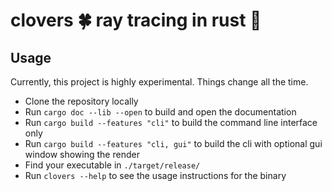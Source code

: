 # clovers 🍀 ray tracing in rust 🦀

## Usage

Currently, this project is highly experimental. Things change all the time.

- Clone the repository locally
- Run `cargo doc --lib --open` to build and open the documentation
- Run `cargo build --features "cli"` to build the command line interface only
- Run `cargo build --features "cli, gui"` to build the cli with optional gui window showing the render
- Find your executable in `./target/release/`
- Run `clovers --help` to see the usage instructions for the binary
